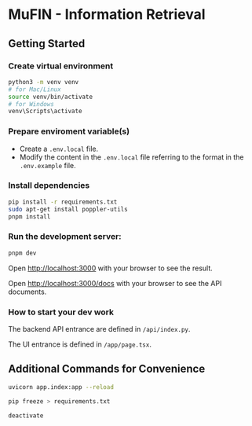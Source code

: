 # MuFIN - Information Retrieval

## Getting Started

### Create virtual environment

```bash
python3 -m venv venv
# for Mac/Linux
source venv/bin/activate
# for Windows
venv\Scripts\activate
```

### Prepare enviroment variable(s)

- Create a `.env.local` file.
- Modify the content in the `.env.local` file referring to the format in the `.env.example` file.

### Install dependencies

```bash
pip install -r requirements.txt
sudo apt-get install poppler-utils
pnpm install
```

### Run the development server:

```bash
pnpm dev
```

Open [http://localhost:3000](http://localhost:3000) with your browser to see the result.

Open [http://localhost:3000/docs](http://localhost:3000/docs) with your browser to see the API documents.

### How to start your dev work

The backend API entrance are defined in `/api/index.py`.

The UI entrance is defined in `/app/page.tsx`.

## Additional Commands for Convenience

```bash
uvicorn app.index:app --reload
```
```bash
pip freeze > requirements.txt
```
```bash
deactivate
```